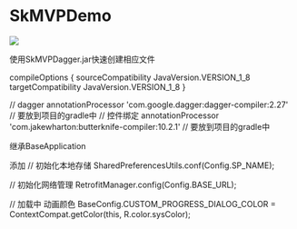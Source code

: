 # SkMVPDemo

[![](https://jitpack.io/v/scenery7f/SkMVPDemo.svg)](https://jitpack.io/#scenery7f/SkMVPDemo)

使用SkMVPDagger.jar快速创建相应文件


compileOptions {
    sourceCompatibility JavaVersion.VERSION_1_8
    targetCompatibility JavaVersion.VERSION_1_8
}

// dagger
annotationProcessor 'com.google.dagger:dagger-compiler:2.27' // 要放到项目的gradle中
// 控件绑定
annotationProcessor 'com.jakewharton:butterknife-compiler:10.2.1' // 要放到项目的gradle中

继承BaseApplication

添加
// 初始化本地存储
SharedPreferencesUtils.conf(Config.SP_NAME);

// 初始化网络管理
RetrofitManager.config(Config.BASE_URL);

// 加载中 动画颜色
BaseConfig.CUSTOM_PROGRESS_DIALOG_COLOR = ContextCompat.getColor(this, R.color.sysColor);

